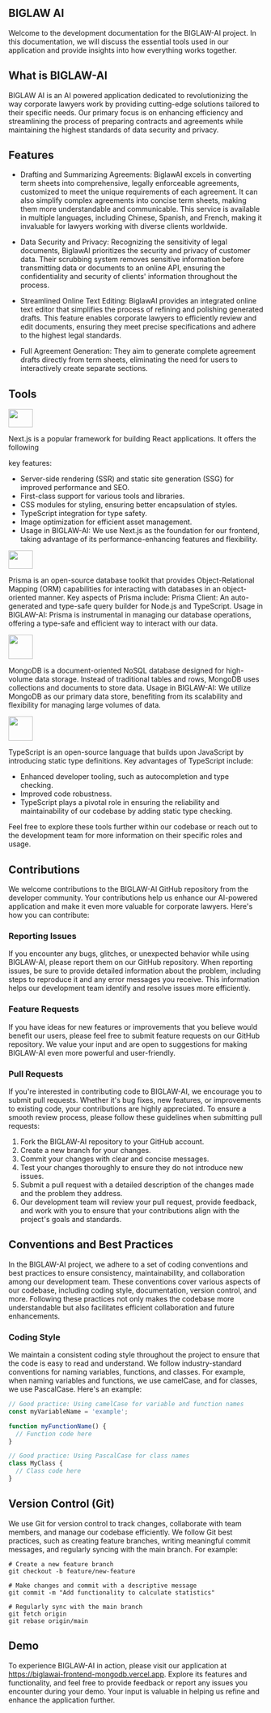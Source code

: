 ## BIGLAW AI

Welcome to the development documentation for the BIGLAW-AI project. In this documentation, we will discuss the essential tools used in our application and provide insights into how everything works together.

## What is BIGLAW-AI
BIGLAW AI is an AI powered application dedicated to revolutionizing the way corporate lawyers work by providing cutting-edge solutions tailored to their specific needs. Our primary focus is on enhancing efficiency and streamlining the process of preparing contracts and agreements while maintaining the highest standards of data security and privacy.

## Features
- Drafting and Summarizing Agreements: BiglawAI excels in converting term sheets into comprehensive, legally enforceable agreements, customized to meet the unique requirements of each agreement. It can also simplify complex agreements into concise term sheets, making them more understandable and communicable. This service is available in multiple languages, including Chinese, Spanish, and French, making it invaluable for lawyers working with diverse clients worldwide.
  
- Data Security and Privacy: Recognizing the sensitivity of legal documents, BiglawAI prioritizes the security and privacy of customer data. Their scrubbing system removes sensitive information before transmitting data or documents to an online API, ensuring the confidentiality and security of clients' information throughout the process.

- Streamlined Online Text Editing: BiglawAI provides an integrated online text editor that simplifies the process of refining and polishing generated drafts. This feature enables corporate lawyers to efficiently review and edit documents, ensuring they meet precise specifications and adhere to the highest legal standards.

- Full Agreement Generation: They aim to generate complete agreement drafts directly from term sheets, eliminating the need for users to interactively create separate sections.


## Tools

<img src="https://github.com/Abdulhamid97Mousa/biglawai_frontend_mongodb/assets/80536675/c7788dcb-1587-49e9-8fa3-3e612201edea" width="48" height="36">

Next.js is a popular framework for building React applications. It offers the following

key features:
- Server-side rendering (SSR) and static site generation (SSG) for improved performance and SEO.
- First-class support for various tools and libraries.
- CSS modules for styling, ensuring better encapsulation of styles.
- TypeScript integration for type safety.
- Image optimization for efficient asset management.
- Usage in BIGLAW-AI: We use Next.js as the foundation for our frontend, taking advantage of its performance-enhancing features and flexibility.

<img src="https://github.com/Abdulhamid97Mousa/biglawai_frontend_mongodb/assets/80536675/d49e9ccc-f3b2-43b4-9afa-cdc1d1be8e96" width="48" height="36">

Prisma is an open-source database toolkit that provides Object-Relational Mapping (ORM) capabilities for interacting with databases in an object-oriented manner. Key aspects of Prisma include:
Prisma Client: An auto-generated and type-safe query builder for Node.js and TypeScript.
Usage in BIGLAW-AI: Prisma is instrumental in managing our database operations, offering a type-safe and efficient way to interact with our data.

<img src="https://github.com/Abdulhamid97Mousa/biglawai_frontend_mongodb/assets/80536675/01c55ec9-95c8-44e0-8d51-1d7461a19e2d" width="48" height="48">

MongoDB is a document-oriented NoSQL database designed for high-volume data storage. Instead of traditional tables and rows, MongoDB uses collections and documents to store data.
Usage in BIGLAW-AI: We utilize MongoDB as our primary data store, benefiting from its scalability and flexibility for managing large volumes of data.

<img src="https://github.com/Abdulhamid97Mousa/biglawai_frontend_mongodb/assets/80536675/b255bb0a-17fd-4346-9b19-d004a2d7abb4" width="48" height="48">

TypeScript is an open-source language that builds upon JavaScript by introducing static type definitions. Key advantages of TypeScript include:
- Enhanced developer tooling, such as autocompletion and type checking.
- Improved code robustness.
- TypeScript plays a pivotal role in ensuring the reliability and maintainability of our codebase by adding static type checking.

Feel free to explore these tools further within our codebase or reach out to the development team for more information on their specific roles and usage.

## Contributions
We welcome contributions to the BIGLAW-AI GitHub repository from the developer community. Your contributions help us enhance our AI-powered application and make it even more valuable for corporate lawyers. Here's how you can contribute:

### Reporting Issues
If you encounter any bugs, glitches, or unexpected behavior while using BIGLAW-AI, please report them on our GitHub repository. When reporting issues, be sure to provide detailed information about the problem, including steps to reproduce it and any error messages you receive. This information helps our development team identify and resolve issues more efficiently.

### Feature Requests
If you have ideas for new features or improvements that you believe would benefit our users, please feel free to submit feature requests on our GitHub repository. We value your input and are open to suggestions for making BIGLAW-AI even more powerful and user-friendly.

### Pull Requests
If you're interested in contributing code to BIGLAW-AI, we encourage you to submit pull requests. Whether it's bug fixes, new features, or improvements to existing code, your contributions are highly appreciated. To ensure a smooth review process, please follow these guidelines when submitting pull requests:

1. Fork the BIGLAW-AI repository to your GitHub account.
2. Create a new branch for your changes.
3. Commit your changes with clear and concise messages.
4. Test your changes thoroughly to ensure they do not introduce new issues.
5. Submit a pull request with a detailed description of the changes made and the problem they address.
6. Our development team will review your pull request, provide feedback, and work with you to ensure that your contributions align with the project's goals and standards.

## Conventions and Best Practices
In the BIGLAW-AI project, we adhere to a set of coding conventions and best practices to ensure consistency, maintainability, and collaboration among our development team. These conventions cover various aspects of our codebase, including coding style, documentation, version control, and more. Following these practices not only makes the codebase more understandable but also facilitates efficient collaboration and future enhancements.

### Coding Style
We maintain a consistent coding style throughout the project to ensure that the code is easy to read and understand. We follow industry-standard conventions for naming variables, functions, and classes. For example, when naming variables and functions, we use camelCase, and for classes, we use PascalCase. Here's an example:


```javascript
// Good practice: Using camelCase for variable and function names
const myVariableName = 'example';

function myFunctionName() {
  // Function code here
}

// Good practice: Using PascalCase for class names
class MyClass {
  // Class code here
}
```


## Version Control (Git)
We use Git for version control to track changes, collaborate with team members, and manage our codebase efficiently. We follow Git best practices, such as creating feature branches, writing meaningful commit messages, and regularly syncing with the main branch. For example:

```shell
# Create a new feature branch
git checkout -b feature/new-feature

# Make changes and commit with a descriptive message
git commit -m "Add functionality to calculate statistics"

# Regularly sync with the main branch
git fetch origin
git rebase origin/main
```


## Demo
To experience BIGLAW-AI in action, please visit our application at https://biglawai-frontend-mongodb.vercel.app. Explore its features and functionality, and feel free to provide feedback or report any issues you encounter during your demo. Your input is valuable in helping us refine and enhance the application further.


